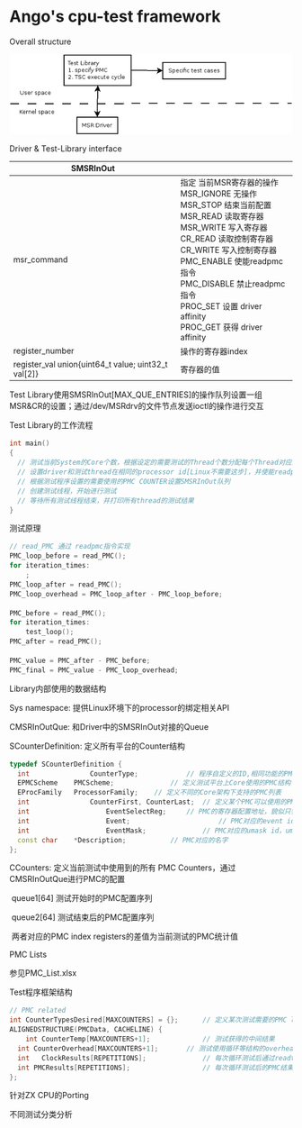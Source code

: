 # Ango's cpu-test framework

Overall structure

![structure](dia/cputest_structure.png)

Driver & Test-Library interface

| SMSRInOut                                           |                                                              |
| --------------------------------------------------- | ------------------------------------------------------------ |
| msr_command                                         | 指定 当前MSR寄存器的操作<br />MSR_IGNORE             无操作<br />MSR_STOP                  结束当前配置<br />MSR_READ                 读取寄存器<br />MSR_WRITE                写入寄存器<br />CR_READ                     读取控制寄存器<br />CR_WRITE                    写入控制寄存器<br />PMC_ENABLE              使能readpmc指令<br />PMC_DISABLE             禁止readpmc指令<br />PROC_SET                   设置 driver affinity<br />PROC_GET                   获得 driver affinity |
| register_number                                     | 操作的寄存器index                                            |
| register_val union{uint64_t value; uint32_t val[2]} | 寄存器的值                                                   |

Test Library使用SMSRInOut[MAX_QUE_ENTRIES]的操作队列设置一组MSR&CR的设置；通过/dev/MSRdrv的文件节点发送ioctl的操作进行交互

Test Library的工作流程

```c++
int main()
{
  // 测试当前System的Core个数，根据设定的需要测试的Thread个数分配每个Thread对应的processor id
  // 设置driver和测试thread在相同的processor id[Linux不需要这步]，并使能readpmc指令
  // 根据测试程序设置的需要使用的PMC COUNTER设置SMSRInOut队列
  // 创建测试线程，开始进行测试
  // 等待所有测试线程结束，并打印所有thread的测试结果
}
```

测试原理

```c++
// read_PMC 通过 readpmc指令实现
PMC_loop_before = read_PMC();
for iteration_times:
	;
PMC_loop_after = read_PMC();
PMC_loop_overhead = PMC_loop_after - PMC_loop_before;

PMC_before = read_PMC();
for iteration_times:
	test_loop();
PMC_after = read_PMC();

PMC_value = PMC_after - PMC_before;
PMC_final = PMC_value - PMC_loop_overhead;
```

Library内部使用的数据结构

Sys namespace: 提供Linux环境下的processor的绑定相关API

CMSRInOutQue: 和Driver中的SMSRInOut对接的Queue

SCounterDefinition: 定义所有平台的Counter结构

```c++
typedef SCounterDefinition {
  int 				CounterType;			// 程序自定义的ID,相同功能的PMC使用相同ID
  EPMCScheme	PMCScheme;				// 定义测试平台上Core使用的PMC结构；不同的微架构PMC的实现不同，例如PMC的配置寄存器地址，相同的PMC event使用不同的event id & mask等
  EProcFamily	ProcessorFamily;	// 定义不同的Core架构下支持的PMC列表
  int 				CounterFirst, CounterLast;	// 定义某个PMC可以使用的PMC register。在x86中，PMC register主要分为2类: Fixed-Counter只能统计固定功能；General-Counter可以配置为统计不同的功能。通常，First/Last对于General-Counter来说即配置当前PMC可以使用的General-Counter个数，而使用Fixed-Counter的PMC则只配置First即可
  int					EventSelectReg;		// PMC的寄存器配置地址，貌似只针对Intel P4有效
  int					Event;						// PMC对应的event id
  int					EventMask;				// PMC对应的umask id，umask+event id构成一个完整PMC event
  const char 	*Description;			// PMC对应的名字
};
```

CCounters: 定义当前测试中使用到的所有 PMC Counters，通过CMSRInOutQue进行PMC的配置

​	queue1[64]			测试开始时的PMC配置序列

​	queue2[64]			测试结束后的PMC配置序列

​	两者对应的PMC index registers的差值为当前测试的PMC统计值

PMC Lists

参见PMC_List.xlsx

Test程序框架结构

```c++
// PMC related
int CounterTypesDesired[MAXCOUNTERS] = {};		// 定义某次测试需要的PMC list
ALIGNEDSTRUCTURE(PMCData, CACHELINE) {
 	int CounterTemp[MAXCOUNTERS+1];				// 测试获得的中间结果
  int CounterOverhead[MAXCOUNTERS+1];		// 测试使用循环等结构的overhead，与具体测试无关
  int	ClockResults[REPETITIONS];				// 每次循环测试后通过readtsc获得的cycle结果
  int PMCResults[REPETITIONS];					// 每次循环测试后的PMC结果
};

```

针对ZX CPU的Porting

不同测试分类分析
